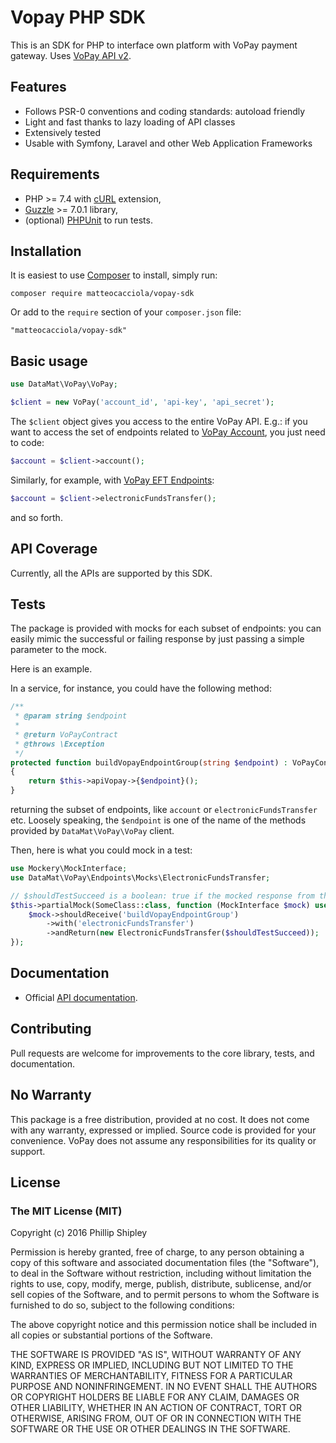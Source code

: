 # Vopay PHP SDK
This is an SDK for PHP to interface own platform with VoPay payment gateway. Uses [VoPay API v2](https://docs.vopay.com/v2/vopay-api-reference/ref).

## Features

* Follows PSR-0 conventions and coding standards: autoload friendly
* Light and fast thanks to lazy loading of API classes
* Extensively tested
* Usable with Symfony, Laravel and other Web Application Frameworks

## Requirements

* PHP >= 7.4 with [cURL](http://php.net/manual/en/book.curl.php) extension,
* [Guzzle](https://github.com/guzzle/guzzle) >= 7.0.1 library,
* (optional) [PHPUnit](https://phpunit.de) to run tests.

## Installation
It is easiest to use [Composer](https://getcomposer.org/) to install, simply run:

    composer require matteocacciola/vopay-sdk

Or add to the ```require``` section of your ```composer.json``` file:

    "matteocacciola/vopay-sdk"

## Basic usage

```php
use DataMat\VoPay\VoPay;

$client = new VoPay('account_id', 'api-key', 'api_secret');
```

The `$client` object gives you access to the entire VoPay API. E.g.: if you want to access the set of endpoints related to [VoPay Account](https://docs.vopay.com/v2/vopay-api-reference/ref#tag-account-endpoints), you just need to code:

```php
$account = $client->account();
```

Similarly, for example, with [VoPay EFT Endpoints](https://docs.vopay.com/v2/vopay-api-reference/ref#tag-electronic-funds-transfer-endpoints):

```php
$account = $client->electronicFundsTransfer();
```

and so forth.

## API Coverage
Currently, all the APIs are supported by this SDK.

## Tests
The package is provided with mocks for each subset of endpoints: you can easily mimic the successful or failing response by just passing a simple parameter to the mock.

Here is an example.

In a service, for instance, you could have the following method:
```php
/**
 * @param string $endpoint
 *
 * @return VoPayContract
 * @throws \Exception
 */
protected function buildVopayEndpointGroup(string $endpoint) : VoPayContract
{
    return $this->apiVopay->{$endpoint}();
}
```

returning the subset of endpoints, like `account` or `electronicFundsTransfer` etc. Loosely speaking, the `$endpoint` is one of the name of the methods provided by `DataMat\VoPay\VoPay` client.

Then, here is what you could mock in a test:

```php
use Mockery\MockInterface;
use DataMat\VoPay\Endpoints\Mocks\ElectronicFundsTransfer;

// $shouldTestSucceed is a boolean: true if the mocked response from the VoPay API should succeed, false otherwise
$this->partialMock(SomeClass::class, function (MockInterface $mock) use ($shouldTestSucceed) {
    $mock->shouldReceive('buildVopayEndpointGroup')
        ->with('electronicFundsTransfer')
        ->andReturn(new ElectronicFundsTransfer($shouldTestSucceed));
});
```

## Documentation
* Official [API documentation](https://docs.vopay.com/v2/vopay-api-reference/ref).

## Contributing
Pull requests are welcome for improvements to the core library, tests, and documentation.

## No Warranty

This package is a free distribution, provided at no cost. It does not come with any warranty, expressed or implied. Source code is provided for your convenience. VoPay does not assume any responsibilities for its quality or support.

## License

### The MIT License (MIT)

Copyright (c) 2016 Phillip Shipley

Permission is hereby granted, free of charge, to any person obtaining a copy
of this software and associated documentation files (the "Software"), to deal
in the Software without restriction, including without limitation the rights
to use, copy, modify, merge, publish, distribute, sublicense, and/or sell
copies of the Software, and to permit persons to whom the Software is
furnished to do so, subject to the following conditions:

The above copyright notice and this permission notice shall be included in all
copies or substantial portions of the Software.

THE SOFTWARE IS PROVIDED "AS IS", WITHOUT WARRANTY OF ANY KIND, EXPRESS OR
IMPLIED, INCLUDING BUT NOT LIMITED TO THE WARRANTIES OF MERCHANTABILITY,
FITNESS FOR A PARTICULAR PURPOSE AND NONINFRINGEMENT. IN NO EVENT SHALL THE
AUTHORS OR COPYRIGHT HOLDERS BE LIABLE FOR ANY CLAIM, DAMAGES OR OTHER
LIABILITY, WHETHER IN AN ACTION OF CONTRACT, TORT OR OTHERWISE, ARISING FROM,
OUT OF OR IN CONNECTION WITH THE SOFTWARE OR THE USE OR OTHER DEALINGS IN THE
SOFTWARE.
